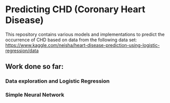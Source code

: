 # Predicting CHD (Coronary Heart Disease)

This repository contains various models and implementations to predict the occurrence of CHD based on data from the following data set:
https://www.kaggle.com/neisha/heart-disease-prediction-using-logistic-regression/data

## Work done so far:
### Data exploration and Logistic Regression
### Simple Neural Network
